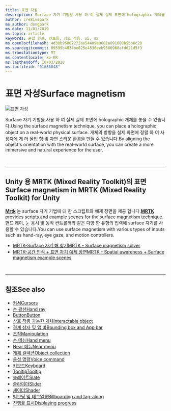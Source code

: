```yaml
---
title: 표면 자성
description: Surface 자기 기법을 사용 하 여 실제 실제 표면에 holographic 개체를 놓을 수 있습니다.
author: cre8ivepark
ms.author: dongpark
ms.date: 11/01/2019
ms.topic: article
keywords: 혼합 현실, 컨트롤, 상호 작용, ui, ux
ms.openlocfilehash: 4d30b96882272ae54409a8681a891609b5bb6c29
ms.sourcegitcommit: 09599b4034be825e4536eeb9566968afd021d5f3
ms.translationtype: MT
ms.contentlocale: ko-KR
ms.lasthandoff: 10/03/2020
ms.locfileid: "91686048"
---
```

# <a name="surface-magnetism"></a><span data-ttu-id="55605-104">표면 자성</span><span class="sxs-lookup"><span data-stu-id="55605-104">Surface magnetism</span></span>

![표면 자성](images/MRTK_SurfaceMagnetism.gif)

<span data-ttu-id="55605-106">Surface 자기 기법을 사용 하 여 실제 실제 표면에 holographic 개체를 놓을 수 있습니다.</span><span class="sxs-lookup"><span data-stu-id="55605-106">Using the surface magnetism technique, you can place a holographic object on a real-world physical surface.</span></span> <span data-ttu-id="55605-107">개체의 방향을 실제 화면에 정렬 하 여 사용자에 게 더 몰입 형 및 자연 스러운 환경을 만들 수 있습니다.</span><span class="sxs-lookup"><span data-stu-id="55605-107">By aligning the object's orientation with the real-world surface, you can create a more immersive and natural experience for the user.</span></span>

<br>

---

## <a name="surface-magnetism-in-mrtk-mixed-reality-toolkit-for-unity"></a><span data-ttu-id="55605-108">Unity 용 MRTK (Mixed Reality Toolkit)의 표면</span><span class="sxs-lookup"><span data-stu-id="55605-108">Surface magnetism in MRTK (Mixed Reality Toolkit) for Unity</span></span>
<span data-ttu-id="55605-109">**[Mrtk](https://github.com/Microsoft/MixedRealityToolkit-Unity)** 는 surface 자기 기법에 대 한 스크립트와 예제 장면을 제공 합니다.</span><span class="sxs-lookup"><span data-stu-id="55605-109">**[MRTK](https://github.com/Microsoft/MixedRealityToolkit-Unity)** provides scripts and example scenes for the surface magnetism technique.</span></span> <span data-ttu-id="55605-110">핸드 레이, 눈 응시 및 동작 컨트롤러와 같은 다양 한 유형의 입력에 surface 자기를 사용할 수 있습니다.</span><span class="sxs-lookup"><span data-stu-id="55605-110">You can use surface magnetism with various types of inputs such as hand-ray, eye gaze, and motion controllers.</span></span>

* [<span data-ttu-id="55605-111">MRTK-Surface 자기 해 찾기</span><span class="sxs-lookup"><span data-stu-id="55605-111">MRTK - Surface magnetism solver</span></span>](https://microsoft.github.io/MixedRealityToolkit-Unity/Documentation/README_Solver.html#surfacemagnetism)
* [<span data-ttu-id="55605-112">MRTK-공간 인식 + 표면 자기 예제 장면</span><span class="sxs-lookup"><span data-stu-id="55605-112">MRTK - Spatial awareness + Surface magnetism example scenes</span></span>](https://github.com/microsoft/MixedRealityToolkit-Unity/blob/mrtk_development/Assets/MRTK/Examples/Demos/Solvers/Scenes/SurfaceMagnetismSpatialAwarenessExample.unity)


<br>

---

## <a name="see-also"></a><span data-ttu-id="55605-113">참조</span><span class="sxs-lookup"><span data-stu-id="55605-113">See also</span></span>

* [<span data-ttu-id="55605-114">커서</span><span class="sxs-lookup"><span data-stu-id="55605-114">Cursors</span></span>](cursors.md)
* [<span data-ttu-id="55605-115">손 광선</span><span class="sxs-lookup"><span data-stu-id="55605-115">Hand ray</span></span>](point-and-commit.md)
* [<span data-ttu-id="55605-116">Button</span><span class="sxs-lookup"><span data-stu-id="55605-116">Button</span></span>](button.md)
* [<span data-ttu-id="55605-117">상호 작용 가능한 개체</span><span class="sxs-lookup"><span data-stu-id="55605-117">Interactable object</span></span>](interactable-object.md)
* [<span data-ttu-id="55605-118">경계 상자 및 앱 바</span><span class="sxs-lookup"><span data-stu-id="55605-118">Bounding box and App bar</span></span>](app-bar-and-bounding-box.md)
* [<span data-ttu-id="55605-119">조작</span><span class="sxs-lookup"><span data-stu-id="55605-119">Manipulation</span></span>](direct-manipulation.md)
* [<span data-ttu-id="55605-120">손 메뉴</span><span class="sxs-lookup"><span data-stu-id="55605-120">Hand menu</span></span>](hand-menu.md)
* [<span data-ttu-id="55605-121">Near 메뉴</span><span class="sxs-lookup"><span data-stu-id="55605-121">Near menu</span></span>](near-menu.md)
* [<span data-ttu-id="55605-122">개체 컬렉션</span><span class="sxs-lookup"><span data-stu-id="55605-122">Object collection</span></span>](object-collection.md)
* [<span data-ttu-id="55605-123">음성 명령</span><span class="sxs-lookup"><span data-stu-id="55605-123">Voice command</span></span>](voice-input.md)
* [<span data-ttu-id="55605-124">키보드</span><span class="sxs-lookup"><span data-stu-id="55605-124">Keyboard</span></span>](keyboard.md)
* [<span data-ttu-id="55605-125">Tooltip</span><span class="sxs-lookup"><span data-stu-id="55605-125">Tooltip</span></span>](tooltip.md)
* [<span data-ttu-id="55605-126">슬레이트</span><span class="sxs-lookup"><span data-stu-id="55605-126">Slate</span></span>](slate.md)
* [<span data-ttu-id="55605-127">슬라이더</span><span class="sxs-lookup"><span data-stu-id="55605-127">Slider</span></span>](slider.md)
* [<span data-ttu-id="55605-128">셰이더</span><span class="sxs-lookup"><span data-stu-id="55605-128">Shader</span></span>](shader.md)
* [<span data-ttu-id="55605-129">빌보딩 및 태그얼롱</span><span class="sxs-lookup"><span data-stu-id="55605-129">Billboarding and tag-along</span></span>](billboarding-and-tag-along.md)
* [<span data-ttu-id="55605-130">진행률 표시</span><span class="sxs-lookup"><span data-stu-id="55605-130">Displaying progress</span></span>](progress.md)
